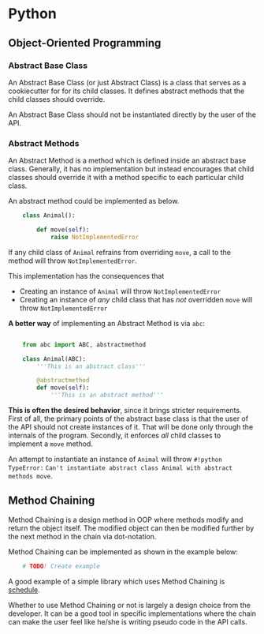 # Python

## Object-Oriented Programming

### Abstract Base Class

An Abstract Base Class (or just Abstract Class) is a class that serves as a cookiecutter for for its
child classes. It defines abstract methods that the child classes should override.

An Abstract Base Class should not be instantiated directly by the user of the API.

### Abstract Methods

An Abstract Method is a method which is defined inside an abstract base class.
Generally, it has no implementation but instead encourages that child classes should
override it with a method specific to each particular child class.

An abstract method could be implemented as below.

```python
    class Animal():

        def move(self):
            raise NotImplementedError
```

If any child class of `Animal` refrains from overriding `move`, a call
to the method will throw `NotImplementedError`. 

This implementation has the consequences that

* Creating an instance of `Animal` will throw `NotImplementedError`  
* Creating an instance of *any* child class that has *not* overridden `move`
  will throw `NotImplementedError`


**A better way** of implementing an Abstract Method is via ``abc``: 

```python

    from abc import ABC, abstractmethod

    class Animal(ABC):
        '''This is an abstract class'''

        @abstractmethod
        def move(self):
            '''This is an abstract method'''
```

**This is often the desired behavior**, since it brings stricter requirements. First
of all, the primary points of the abstract base class is that the user of the API
should not create instances of it. That will be done only through the internals of
the program. Secondly, it enforces *all* child classes to implement a ``move`` method.

An attempt to instantiate an instance of `Animal` will throw `#!python TypeError:` `Can't
 instantiate abstract class Animal with abstract methods move`.

## Method Chaining

Method Chaining is a design method in OOP where methods modify and return the object
itself. The modified object can then be modified further by the next method in the
chain via dot-notation.  

Method Chaining can be implemented as shown in the example below:

```python
    # TODO! Create example
```

A good example of a simple library which uses Method Chaining is 
[schedule](https://schedule.readthedocs.io/en/stable/).

Whether to use Method Chaining or not is largely a design choice from the developer.
It can be a good tool in specific implementations where the chain can make the user
feel like he/she is writing pseudo code in the API calls.